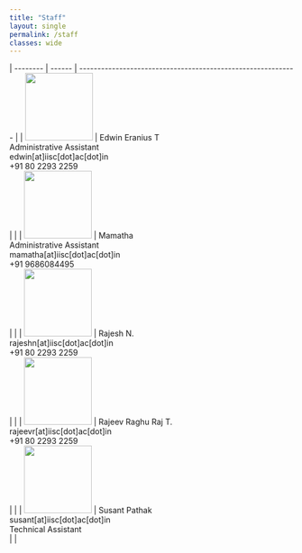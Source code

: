```yaml
---
title: "Staff"
layout: single
permalink: /staff
classes: wide
---
```


| --------         | ------    | ------------------------------------------------------------ |
| <img src="{{ site.baseurl }}/assets/images/staff/edwin.jpg" width=120px>    | Edwin Eranius T <br>Administrative Assistant<br>  edwin[at]iisc[dot]ac[dot]in <br> +91 80 2293 2259 <br>    |                |
| <img src="{{ site.baseurl }}/assets/images/staff/mamatha.jpg" width=120px>    | Mamatha <br>Administrative Assistant<br>  mamatha[at]iisc[dot]ac[dot]in <br> +91 9686084495 <br>    |                |
| <img src="{{ site.baseurl }}/assets/images/faculty/blank.png" width=120px>    | Rajesh N. <br>  rajeshn[at]iisc[dot]ac[dot]in <br> +91 80 2293 2259 <br>    |                |
| <img src="{{ site.baseurl }}/assets/images/faculty/blank.png" width=120px>    | Rajeev Raghu Raj  T. <br>  rajeevr[at]iisc[dot]ac[dot]in <br> +91 80 2293 2259 <br>    |                |
| <img src="{{ site.baseurl }}/assets/images/staff/susant.png" width=120px>    | Susant Pathak <br>  susant[at]iisc[dot]ac[dot]in <br> Technical Assistant <br>    |                |

